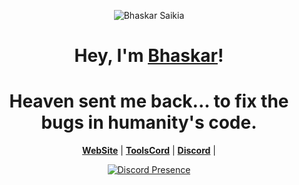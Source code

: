 <p align="center">
  <img src="https://ibb.co/DH06g9Cq" alt="Bhaskar Saikia">
</p>



<h1 align="center">Hey, I'm <a href="https://github.com/bhaskarsaikia-17">Bhaskar</a>!</h1>
<h1 align="center">Heaven sent me back... to fix the bugs in humanity's code.</h1>

<p align="center">
  <strong><a href="https://bhaskarop.xyz">WebSite</a></strong> |
  <strong><a href="https://toolscord.store">ToolsCord</a></strong> |
  <strong><a href="https://discord.com/users/1273333726323019817">Discord</a></strong> |
</p>

<div align="center">
  <a href="https://discord.com/users/1273333726323019817">
    <img src="https://lanyard.cnrad.dev/api/1273333726323019817?showDisplayName=true&idleMessage=idling..." alt="Discord Presence" />
  </a>
</div>


<p align="center"></></p>
